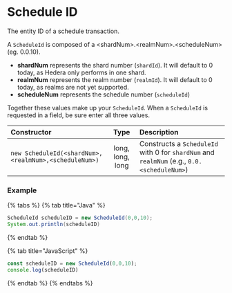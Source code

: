 # Schedule ID

The entity ID of a schedule transaction.

A `ScheduleId` is composed of a &lt;shardNum&gt;.&lt;realmNum&gt;.&lt;scheduleNum&gt; \(eg. 0.0.10\).

* **shardNum** represents the shard number \(`shardId`\). It will default to 0 today, as Hedera only performs in one shard.
* **realmNum** represents the realm number \(`realmId`\). It will default to 0 today, as realms are not yet supported.
* **scheduleNum** represents the schedule number \(`scheduleId`\)

Together these values make up your `ScheduleId`. When a `ScheduleId` is requested in a field, be sure enter all three values.

| Constructor | Type | Description |
| :--- | :---: | :--- |
| `new ScheduleId(<shardNum>,<realmNum>,<scheduleNum>)` | long, long, long | Constructs a `ScheduleId` with 0 for `shardNum` and `realmNum` \(e.g., `0.0.<scheduleNum>`\) |

### Example

{% tabs %}
{% tab title="Java" %}
```java
ScheduleId scheduleID = new ScheduleId(0,0,10); 
System.out.println(scheduleID)
```
{% endtab %}

{% tab title="JavaScript" %}
```javascript
const scheduleID = new ScheduleId(0,0,10); 
console.log(scheduleID)
```
{% endtab %}
{% endtabs %}


